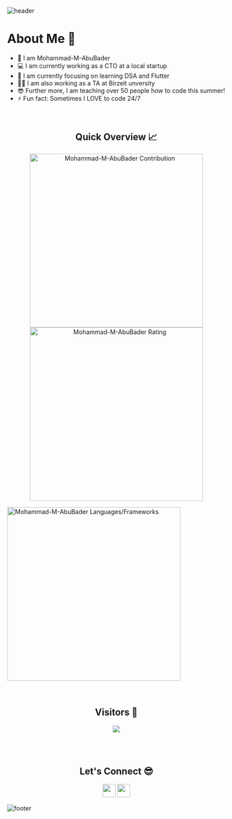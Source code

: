 ![header](https://capsule-render.vercel.app/api?type=waving&color=gradient&height=280&section=header&text=Hi%20there%20%F0%9F%91%8B&fontSize=90)

<!--
**Mohammad-M-AbuBader/Mohammad-M-AbuBader** is a ✨ _special_ ✨ repository because its `README.md` (this file) appears on your GitHub profile.

Here are some ideas to get you started:

- 🔭 I’m currently working on 
- 🌱 I’m currently learning ...
- 👯 I’m looking to collaborate on ...
- 🤔 I’m looking for help with ...
- 💬 Ask me about ...
- 📫 How to reach me: ...
- 😄 Pronouns: ...
- ⚡ Fun fact: ...
-->
<h1>About Me 📌</h1>

- 👋 I am Mohammad-M-AbuBader
- 💻 I am currently working as a CTO at a local startup
- 🌱 I am currently focusing on learning DSA and Flutter
- 💁‍♂️ I am also working as a TA at Birzeit unversity
- 😎 Further more, I am teaching over 50 people how to code this summer!
- ⚡ Fun fact: Sometimes I LOVE to code 24/7

<br />

<h2 align="center">Quick Overview 📈</h2>
  
  <p align = "center">
 
</p>

<p align = "center">
  <img src = "https://github-readme-stats.vercel.app/api?username=Mohammad-M-AbuBader&count_private=true&theme=dracula&hide_border=true" alt = "Mohammad-M-AbuBader
 Contribution" width = 400 >
  <img src = "https://github-readme-streak-stats.herokuapp.com?user=Mohammad-M-AbuBader&theme=dracula&hide_border=true" alt = "Mohammad-M-AbuBader Rating" width = 400 >

</p>

<p align = "center">

 <img src = "https://github-readme-stats.vercel.app/api/top-langs?username=Mohammad-M-AbuBader
&show_icons=true&count_private=true&locale=en&layout=compact&langs_count=10&hide_border=true&bg_color=282A36&title_color=DD6387&text_color=fff&icon_color=fff" alt = "Mohammad-M-AbuBader
 Languages/Frameworks" width = 400 />
</p>

<br />
<h2 align="center">Visitors 👀</h2>
<div align="center" >
  <img src="https://profile-counter.glitch.me/Mohammad-M-AbuBader/count.svg"></img>
</div>

<br /><br />
<h2 align="center">Let's Connect 😎</h2>
<p align="center">
  <a href = "mailto:m.m.abubade87@gmail.com"><img src = "https://img.shields.io/badge/Gmail-D14836?style=for-the-badge&logo=gmail&logoColor=white" height = 30></a>
  <a href = "https://www.linkedin.com/in/mohammad-abubader-657a92202/"><img src = "https://img.shields.io/badge/LinkedIn-0077B5?style=for-the-badge&logo=linkedin&logoColor=white"     height = 30></a>
 
</p>


![footer](https://capsule-render.vercel.app/api?type=waving&color=gradient&height=150&section=footer)
